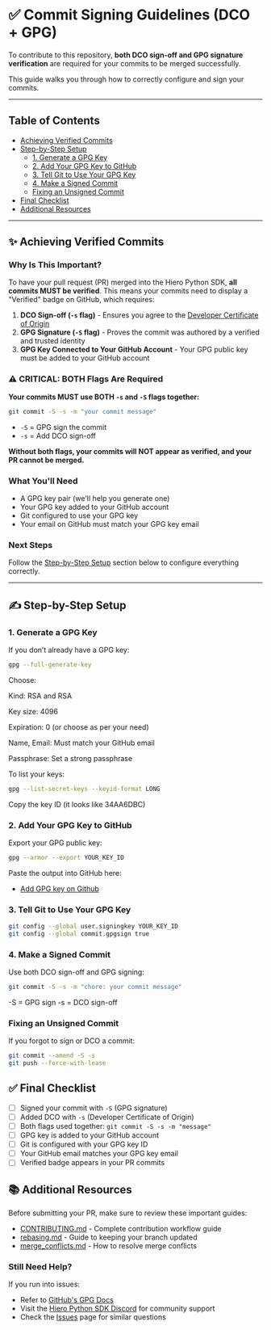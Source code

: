 # ✅ Commit Signing Guidelines (DCO + GPG)

To contribute to this repository, **both DCO sign-off and GPG signature verification** are required for your commits to be merged successfully.

This guide walks you through how to correctly configure and sign your commits.

---

## Table of Contents

- [Achieving Verified Commits](#-achieving-verified-commits)
- [Step-by-Step Setup](#%EF%B8%8F-step-by-step-setup)
  - [1. Generate a GPG Key](#1-generate-a-gpg-key)
  - [2. Add Your GPG Key to GitHub](#2-add-your-gpg-key-to-github)
  - [3. Tell Git to Use Your GPG Key](#3-tell-git-to-use-your-gpg-key)
  - [4. Make a Signed Commit](#4-make-a-signed-commit)
  - [Fixing an Unsigned Commit](#fixing-an-unsigned-commit)
- [Final Checklist](#-final-checklist)
- [Additional Resources](#-additional-resources)

---

## ✨ Achieving Verified Commits

### Why Is This Important?

To have your pull request (PR) merged into the Hiero Python SDK, **all commits MUST be verified**. This means your commits need to display a "Verified" badge on GitHub, which requires:

1. **DCO Sign-off (`-s` flag)** - Ensures you agree to the [Developer Certificate of Origin](https://developercertificate.org/)
2. **GPG Signature (`-S` flag)** - Proves the commit was authored by a verified and trusted identity
3. **GPG Key Connected to Your GitHub Account** - Your GPG public key must be added to your GitHub account

### ⚠️ CRITICAL: BOTH Flags Are Required

**Your commits MUST use BOTH `-s` and `-S` flags together:**

```bash
git commit -S -s -m "your commit message"
```

- `-S` = GPG sign the commit
- `-s` = Add DCO sign-off

**Without both flags, your commits will NOT appear as verified, and your PR cannot be merged.**

### What You'll Need

- A GPG key pair (we'll help you generate one)
- Your GPG key added to your GitHub account
- Git configured to use your GPG key
- Your email on GitHub must match your GPG key email

### Next Steps

Follow the [Step-by-Step Setup](#%EF%B8%8F-step-by-step-setup) section below to configure everything correctly.

---

## ✍️ Step-by-Step Setup

### 1. Generate a GPG Key

If you don’t already have a GPG key:

```bash
gpg --full-generate-key
```

Choose:

Kind: RSA and RSA

Key size: 4096

Expiration: 0 (or choose as per your need)

Name, Email: Must match your GitHub email

Passphrase: Set a strong passphrase 

To list your keys:

```bash
gpg --list-secret-keys --keyid-format LONG 
```
Copy the key ID (it looks like 34AA6DBC)

### 2. Add Your GPG Key to GitHub

Export your GPG public key:

```bash
gpg --armor --export YOUR_KEY_ID
```
Paste the output into GitHub here:


- [Add GPG key on Github ](https://github.com/settings/gpg/new)

### 3. Tell Git to Use Your GPG Key

```bash
git config --global user.signingkey YOUR_KEY_ID
git config --global commit.gpgsign true
```

### 4. Make a Signed Commit

Use both DCO sign-off and GPG signing:

```bash
git commit -S -s -m "chore: your commit message"
```

-S = GPG sign
-s = DCO sign-off

### Fixing an Unsigned Commit

If you forgot to sign or DCO a commit:

```bash
git commit --amend -S -s
git push --force-with-lease
```

## ✅ Final Checklist

- [ ] Signed your commit with `-S` (GPG signature)
- [ ] Added DCO with `-s` (Developer Certificate of Origin)
- [ ] Both flags used together: `git commit -S -s -m "message"`
- [ ] GPG key is added to your GitHub account
- [ ] Git is configured with your GPG key ID
- [ ] Your GitHub email matches your GPG key email
- [ ] Verified badge appears in your PR commits

## 📚 Additional Resources

Before submitting your PR, make sure to review these important guides:

- [CONTRIBUTING.md](https://github.com/hiero-ledger/hiero-sdk-python/blob/main/CONTRIBUTING.md) - Complete contribution workflow guide
- [rebasing.md](https://github.com/hiero-ledger/hiero-sdk-python/blob/main/docs/sdk_developers/rebasing.md) - Guide to keeping your branch updated
- [merge_conflicts.md](https://github.com/hiero-ledger/hiero-sdk-python/blob/main/docs/sdk_developers/merge_conflicts.md) - How to resolve merge conflicts

### Still Need Help?

If you run into issues:

- Refer to [GitHub's GPG Docs](https://docs.github.com/en/authentication/managing-commit-signature-verification)
- Visit the [Hiero Python SDK Discord](https://discord.com/channels/905194001349627914/1336494517544681563) for community support
- Check the [Issues](https://github.com/hiero-ledger/hiero-sdk-python/issues) page for similar questions
